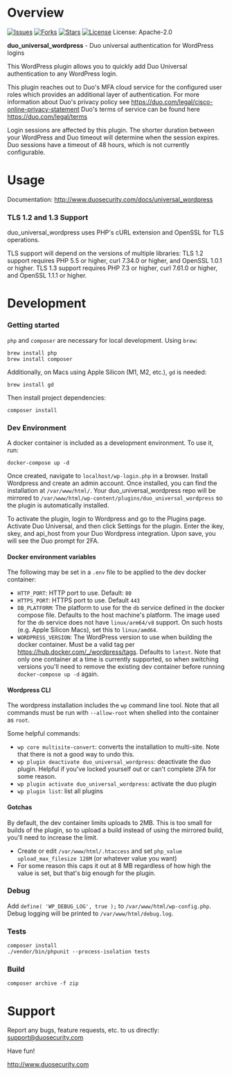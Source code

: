 # Overview

[![Issues](https://img.shields.io/github/issues/duosecurity/duo_universal_wordpress)](https://github.com/duosecurity/duo_universal_wordpress/issues)
[![Forks](https://img.shields.io/github/forks/duosecurity/duo_universal_wordpress)](https://github.com/duosecurity/duo_universal_wordpress/network/members)
[![Stars](https://img.shields.io/github/stars/duosecurity/duo_universal_wordpress)](https://github.com/duosecurity/duo_univerasl_wordpress/stargazers)
[![License](https://img.shields.io/badge/License-View%20License-orange)](https://github.com/duosecurity/duo_universal_wordpress/blob/master/LICENSE)
License: Apache-2.0

**duo_universal_wordpress** - Duo universal authentication for WordPress logins

This WordPress plugin allows you to quickly add Duo Universal authentication to any WordPress login.

This plugin reaches out to Duo's MFA cloud service for the configured user roles which provides an additional layer of authentication.
For more information about Duo's privacy policy see https://duo.com/legal/cisco-online-privacy-statement
Duo's terms of service can be found here https://duo.com/legal/terms

Login sessions are affected by this plugin. The shorter duration between your WordPress and Duo timeout will determine when the session expires. Duo sessions have a timeout of 48 hours, which is not currently configurable.
# Usage

Documentation: <http://www.duosecurity.com/docs/universal_wordpress>

### TLS 1.2 and 1.3 Support

duo_universal_wordpress uses PHP's cURL extension and OpenSSL for TLS operations.

TLS support will depend on the versions of multiple libraries:
TLS 1.2 support requires PHP 5.5 or higher, curl 7.34.0 or higher, and OpenSSL 1.0.1 or higher.
TLS 1.3 support requires PHP 7.3 or higher, curl 7.61.0 or higher, and OpenSSL 1.1.1 or higher.

# Development
### Getting started
`php` and `composer` are necessary for local development. Using `brew`:
```
brew install php
brew install composer
```

Additionally, on Macs using Apple Silicon (M1, M2, etc.), `gd` is needed:
```
brew install gd
```

Then install project dependencies:
```
composer install
```

### Dev Environment
A docker container is included as a development environment. To use it, run:
```
docker-compose up -d
```

Once created, navigate to `localhost/wp-login.php` in a browser. Install
Wordpress and create an admin account. Once installed, you can find the 
installation at `/var/www/html/`. Your duo_universal_wordpress repo will be 
mirrored to `/var/www/html/wp-content/plugins/duo_universal_wordpress` so the 
plugin is automatically installed.

To activate the plugin, login to Wordpress and go to the Plugins page. Activate
Duo Universal, and then click Settings for the plugin. Enter the ikey, skey, 
and api_host from your Duo Wordpress integration. Upon save, you will see the 
Duo prompt for 2FA.

#### Docker environment variables
The following may be set in a `.env` file to be applied to the dev docker 
container:

* `HTTP_PORT`: HTTP port to use. Default: `80`
* `HTTPS_PORT`: HTTPS port to use. Default `443`
* `DB_PLATFORM`: The platform to use for the `db` service defined in the docker 
compose file. Defaults to the host machine's platform. The image used for the
`db` service does not have `linux/arm64/v8` support. On such hosts (e.g. Apple
Silicon Macs), set this to `linux/amd64`.
* `WORDPRESS_VERSION`: The WordPress version to use when building the docker 
container. Must be a valid tag per https://hub.docker.com/_/wordpress/tags. 
Defaults to `latest`. Note that only one container at a time is currently 
supported, so when switching versions you'll need to remove the existing
dev container before running `docker-compose up -d` again. 

#### Wordpress CLI
The wordpress installation includes the `wp` command line tool. Note that all
commands must be run with `--allow-root` when shelled into the container as
`root`.

Some helpful commands:

* `wp core multisite-convert`: converts the installation to multi-site. Note
that there is not a good way to undo this.
* `wp plugin deactivate duo_universal_wordpress`: deactivate the duo plugin. 
Helpful if you've locked yourself out or can't complete 2FA for some reason.
* `wp plugin activate duo_universal_wordpress`: activate the duo plugin
* `wp plugin list`: list all plugins

#### Gotchas
By default, the dev container limits uploads to 2MB. This is too small for 
builds of the plugin, so to upload a build instead of using the mirrored 
build, you'll need to increase the limit.

* Create or edit `/var/www/html/.htaccess` and set `php_value upload_max_filesize 128M` (or whatever value you want)
* For some reason this caps it out at 8 MB regardless of how high the value is set, but that's big enough for the plugin.

### Debug
Add `define( 'WP_DEBUG_LOG', true );` to `/var/www/html/wp-config.php`. Debug
logging will be printed to `/var/www/html/debug.log`.

### Tests
```
composer install
./vendor/bin/phpunit --process-isolation tests
```

### Build
```
composer archive -f zip
```

# Support

Report any bugs, feature requests, etc. to us directly:
support@duosecurity.com

Have fun!

<http://www.duosecurity.com>
